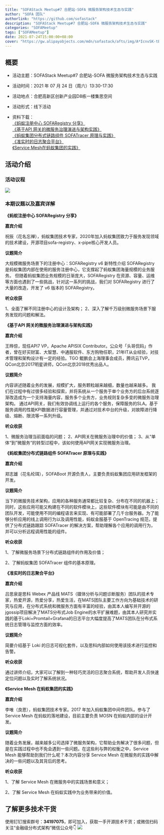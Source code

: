 ```yaml
---
title: "SOFAStack Meetup#7 合肥站-SOFA 微服务架构技术生态与实践"
author: "SOFA 团队"
authorlink: "https://github.com/sofastack"
description: "SOFAStack Meetup#7 合肥站-SOFA 微服务架构技术生态与实践"
categories: "SOFAMeetup"
tags: ["SOFAMeetup"]
date: 2021-07-24T15:00:00+08:00
cover: "https://gw.alipayobjects.com/mdn/sofastack/afts/img/A*IcnvSK-tBssAAAAAAAAAAAAAARQnAQ"
---
```


## 概要

- 活动主题：SOFAStack Meetup#7 合肥站-SOFA 微服务架构技术生态与实践

- 活动时间：2021 年 07 月 24 日（周六）13:30-17:30

- 活动地点：合肥高新区创新产业园D8栋一楼集思空间

- 活动形式：线下活动

- 资料下载：<br/>
[《蚂蚁注册中心 SOFARegistry 分享》](https://gw.alipayobjects.com/os/bmw-prod/7b73191a-0057-4f57-9570-fed0929b75d1.pdf)<br/>
[《基于API 网关的微服务治理演进与架构实践》](https://gw.alipayobjects.com/os/bmw-prod/7f7c9a04-d5c9-487e-af1e-c746e896e5c7.pdf)<br/>
[《蚂蚁集团分布式链路组件 SOFATracer 原理与实践》](https://gw.alipayobjects.com/os/bmw-prod/a2186772-3ebc-42cb-8479-7d60ae5d8b67.pdf)<br/>
[《准实时的日志聚合平台》](https://gw.alipayobjects.com/os/bmw-prod/bc982c91-4706-4cc0-858c-2ea5c204b3ab.pdf)<br/>
[《Service Mesh在蚂蚁集团的实践》](https://gw.alipayobjects.com/os/bmw-prod/e2a493d2-911f-4cd0-8204-1a00e374c6b0.pdf)

## 活动介绍

### 活动议程

![](https://gw.alipayobjects.com/mdn/sofastack/afts/img/A*weiZRLlOcA0AAAAAAAAAAAAAARQnAQ)

### 本期议题以及嘉宾详解

**《蚂蚁注册中心 SOFARegistry 分享》**

**嘉宾介绍**

祝辰（花名忘禅），蚂蚁集团技术专家，2020年加入蚂蚁集团致力于服务发现领域的技术建设，开源项目sofa-registry、x-pipe核心开发人员。  

**议题简介**

大规模微服务场景下的注册中心：SOFARegistry v6 新特性介绍 SOFARegistry 是蚂蚁集团内部在使用的服务注册中心，它支撑起了蚂蚁集团海量规模的业务服务。
但随着蚂蚁集团业务规模的日渐庞大，SOFARegistry 在资源、容量、运维等方面也遇到了一些挑战，针对这一系列的挑战，我们对 SOFARegistry 进行了大量的改造，开发了 v6 版本的 SOFARegistry。

**听众收获**

1、全面了解不同注册中心的设计及架构；
2、深入了解千万级别微服务场景下服务发现的问题和解法。

**《基于API 网关的微服务治理演进与架构实践》**

**嘉宾介绍**

王晔倞，现任API7 VP，Apache APISIX Contributor。公众号「头哥侃码」作者，曾在好买财富、大智慧、中通服软件、东方购物任职，21年IT从业经验，对技术管理和架构设计有一定的经验。TGO 鲲鹏会上海理事会成员，腾讯云TVP，QCon北京2017明星讲师，QCon北京2018优秀出品人。

**议题简介**

内容讲述随着业务的发展，规模扩大，服务颗粒越来越细，数量也越来越多。
我们在过程中有过很多经验和探索，并将系统从一个服务于单个业务方的后台系统逐渐改造成为一个支持海量内容，服务多个业务方，业务规则复杂多变的微服务治理架构。
通过API网关，我们有效协调线上运行的各个服务，保障服务的SLA。基于服务调用的性能KPI数据进行容量管理，并通过对技术中台的升级，对故障进行降级、熔断、限流等一系列升级。

**听众收获**

1、微服务治理当前面临的问题；
2、API网关在微服务治理中的价值；
3、从“单体“到”微服务“的转型过程中，该如何使用API网关实现微服务治理。

**《蚂蚁集团分布式链路组件 SOFATracer 原理与实践》**

**嘉宾介绍**

郑志雄（花名纶珥），SOFABoot 开源负责人，主要负责蚂蚁集团应用研发框架的开发。

**议题简介**

当下的微服务技术架构，应用的各种服务通常都比较复杂、分布在不同的机器上；同时，这些应用可能又构建在不同的软件模块上，这些软件模块有可能是由不同的团队开发，可能使用不同的编程语言来实现、有可能部署了几千台服务器。为了能够分析应用的线上调用行为以及调用性能，蚂蚁金服基于 OpenTracing 规范，提供了分布式链路跟踪 SOFATracer 的解决方案，帮助理解各个应用的调用行为，并可以分析远程调用性能的组件。

**听众收获**

1、了解微服务场景下分布式链路组件的作用及价值；

2、了解蚂蚁集团 SOFATracer 组件的基本原理。

**《准实时的日志聚合平台》**

**嘉宾介绍**

吕思泉是思科 Webex 产品线 MATS（媒体分析与问题诊断服务）团队的技术专家，热爱开源，热爱分享，热爱生活，在MATS团队主要工作方向为基础技术的研究与应用，在分布式系统和微服务方面有丰富的经验，由其本人编写并开源的jgossip项目解决了MATS分布式Job Engine的水平扩展难题，由其本人研究并实践的基于Loki+Promtail+Grafana的日志平台大幅度提高了MATS团队在分布式系统日志管理与监控方面的效率。

**议题简介**

简要介绍基于 Loki 的日志可视化套件，以及思科内部如何使用该技术进行监控和告警。

**听众收获**

通过讲师介绍，大家可以了解到一种轻巧灵活的日志聚合系统，帮助开发人员快速定位问题以及实时了解系统状况。

**《Service Mesh 在蚂蚁集团的实践》**

**嘉宾介绍**

李唯（良恩），蚂蚁集团技术专家。2017 年加入蚂蚁集团中间件团队。参与了 Service Mesh 在蚂蚁的落地建设，目前主要负责 MOSN 在蚂蚁内部的设计开发。

**议题简介**

随着业务发展，越来越多公司选择了微服务架构，它帮助业务解决了很多问题，但是在实践过程中也不免会遇到一些问题。在这些利与弊的权衡之中，Service Mesh 能够帮助到我们什么呢？本次内容分享 Service Mesh 在微服务的实践中解决的一些问题以及其背后的思考。

**听众收获**

1、了解 Service Mesh 在微服务中的实践场景和意义；

2、了解 Service Mesh 在蚂蚁实践中为业务带来的价值。

## 了解更多技术干货

使用钉钉搜索群号：**34197075**，即可加入，获取一手开源技术干货；或微信扫码关注“金融级分布式架构”微信公众号👇
![](https://gw.alipayobjects.com/mdn/rms_95b965/afts/img/A*s3UzR6VeQ6cAAAAAAAAAAAAAARQnAQ)
